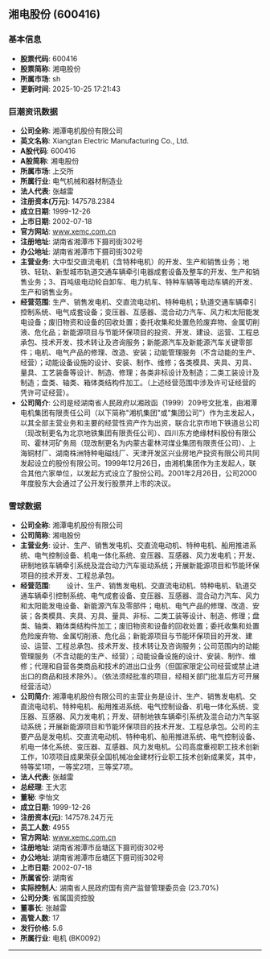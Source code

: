## 湘电股份 (600416)

### 基本信息

- **股票代码**: 600416
- **股票简称**: 湘电股份
- **所属市场**: sh
- **更新时间**: 2025-10-25 17:21:43

### 巨潮资讯数据

- **公司全称**: 湘潭电机股份有限公司
- **英文名称**: Xiangtan Electric Manufacturing Co., Ltd.
- **A股代码**: 600416
- **A股简称**: 湘电股份
- **所属市场**: 上交所
- **所属行业**: 电气机械和器材制造业
- **法人代表**: 张越雷
- **注册资本(万元)**: 147578.2384
- **成立日期**: 1999-12-26
- **上市日期**: 2002-07-18
- **官方网站**: www.xemc.com.cn
- **注册地址**: 湖南省湘潭市下摄司街302号
- **办公地址**: 湖南省湘潭市下摄司街302号
- **主营业务**: 大中型交直流电机（含特种电机）的开发、生产和销售业务；地铁、轻轨、新型城市轨道交通车辆牵引电器成套设备及整车的开发、生产和销售业务；3、百吨级电动轮自卸车、电力机车、特种车辆等电动车辆的开发、生产和销售业务。
- **经营范围**: 生产、销售发电机、交直流电动机、特种电机；轨道交通车辆牵引控制系统、电气成套设备；变压器、互感器、混合动力汽车、风力和太阳能发电设备；废旧物资和设备的回收处置；委托收集和处置危险废弃物、金属切削液、危化品；新能源项目与节能环保项目的投资、开发、建设、运营、工程总承包、技术开发、技术转让及咨询服务；新能源汽车及新能源汽车关键零部件；电机、电气产品的修理、改造、安装；动能管理服务（不含动能的生产、经营）；动能设备设施的设计、安装、制作、维修；各类模具、夹具、刃具、量具、工艺装备等设计、制造、修理；各类非标设计及制造；二类工装设计及制造；盘类、轴类、箱体类结构件加工。（上述经营范围中涉及许可证经营的凭许可证经营）。
- **公司简介**: 公司是经湖南省人民政府以湘政函（1999）209号文批准，由湘潭电机集团有限责任公司（以下简称"湘机集团"或"集团公司"）作为主发起人，以其全部主营业务和主要的经营性资产作为出资，联合北京市地下铁道总公司（现改制更名为北京地铁集团有限责任公司）、四川东方绝缘材料股份有限公司、霍林河矿务局（现改制更名为内蒙古霍林河煤业集团有限责任公司）、上海铜材厂、湖南株洲特种电磁线厂、天津开发区兴业房地产投资有限公司共同发起设立的股份有限公司。1999年12月26日，由湘机集团作为主发起人，联合其他六家单位，以发起方式设立了股份公司。2001年2月26日，公司2000年度股东大会通过了公开发行股票并上市的决议。

### 雪球数据

- **公司全称**: 湘潭电机股份有限公司
- **公司简称**: 湘电股份
- **主营业务**: 设计、生产、销售发电机、交直流电动机、特种电机、船用推进系统、电气控制设备、机电一体化系统、变压器、互感器、风力发电机；开发、研制地铁车辆牵引系统及混合动力汽车驱动系统；开展新能源项目和节能环保项目的技术开发、工程总承包。
- **经营范围**: 　　设计、生产、销售发电机、交直流电动机、特种电机、轨道交通车辆牵引控制系统、电气成套设备、变压器、互感器、混合动力汽车、风力和太阳能发电设备、新能源汽车及零部件；电机、电气产品的修理、改造、安装；各类模具、夹具、刃具、量具、非标、二类工装等设计、制造、修理；盘类、轴类、箱体类结构件加工；废旧物资和设备的回收处置；委托收集和处置危险废弃物、金属切削液、危化品；新能源项目与节能环保项目的开发、建设、运营、工程总承包、技术开发、技术转让及咨询服务；公司范围内的动能管理服务（不含动能的生产、经营）；动能设备设施的设计、安装、制作、维修；代理和自营各类商品和技术的进出口业务（但国家限定公司经营或禁止进出口的商品和技术除外）。（依法须经批准的项目，经相关部门批准后方可开展经营活动）
- **公司简介**: 湘潭电机股份有限公司的主营业务是设计、生产、销售发电机、交直流电动机、特种电机、船用推进系统、电气控制设备、机电一体化系统、变压器、互感器、风力发电机；开发、研制地铁车辆牵引系统及混合动力汽车驱动系统；开展新能源项目和节能环保项目的技术开发、工程总承包。公司的主要产品是发电机、交直流电动机、特种电机、船用推进系统、电气控制设备、机电一体化系统、变压器、互感器、风力发电机。公司高度重视职工技术创新工作，10项项目成果荣获全国机械冶金建材行业职工技术创新成果奖，其中，特等奖1项，一等奖2项，三等奖7项。
- **法人代表**: 张越雷
- **总经理**: 王大志
- **董秘**: 李怡文
- **成立日期**: 1999-12-26
- **注册资本(元)**: 147578.24万元
- **员工人数**: 4955
- **官方网站**: www.xemc.com.cn
- **注册地址**: 湖南省湘潭市岳塘区下摄司街302号
- **办公地址**: 湖南省湘潭市岳塘区下摄司街302号
- **上市日期**: 2002-07-18
- **所属省份**: 湖南省
- **实际控制人**: 湖南省人民政府国有资产监督管理委员会 (23.70%)
- **公司分类**: 省属国资控股
- **董事长**: 张越雷
- **高管人数**: 17
- **发行价格**: 5.6
- **所属行业**: 电机 (BK0092)

---